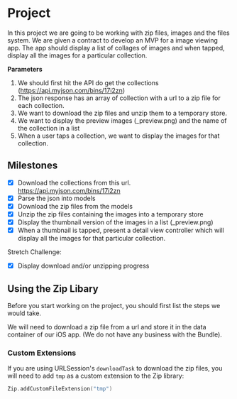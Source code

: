 # Project 

In this project we are going to be working with zip files, images and the files system.
We are given a contract to develop an MVP for a image viewing app. The app should display a list of collages of images and when tapped, display all the images for a particular collection.

**Parameters**
1. We should first hit the API do get the collections (https://api.myjson.com/bins/17i2zn)
2. The json response has an array of collection with a url to a zip file for each collection.
3. We want to download the zip files and unzip them to a temporary store.
4. We want to display the preview images (_preview.png) and the name of the collection in a list
5. When a user taps a collection, we want to display the images for that collection.


## Milestones

- [x] Download the collections from this url. https://api.myjson.com/bins/17i2zn
- [x] Parse the json into models
- [x] Download the zip files from the models
- [x] Unzip the zip files containing the images into a temporary store
- [x] Display the thumbnail version of the images in a list (_preview.png)
- [x] When a thumbnail is tapped, present a detail view controller which will display all the images for that particular collection.

Stretch Challenge:

- [x] Display download and/or unzipping progress

## Using the Zip Libary

Before you start working on the project, you should first list the steps we would take.

We will need to download a zip file from a url and store it in the data container of our iOS app. (We do not have any business with the Bundle).

### Custom Extensions

If you are using URLSession's ```downloadTask``` to download the zip files, you will need to add ```tmp``` as a custom extension to the Zip library:

```swift
Zip.addCustomFileExtension("tmp")
```
